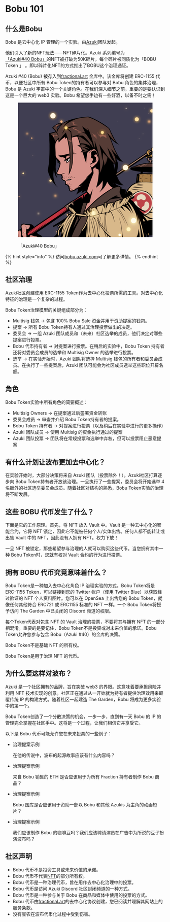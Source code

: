 # Bobu 101

## 什么是Bobu

Bobu 是去中心化 IP 管理的一个实验。由[Azuki](https://azuki.com)团队发起。

他们引入了新的NFT玩法——NFT碎片化。Azuki 系列编号为[「Azuki#40 Bobu」](https://opensea.io/assets/ethereum/0xed5af388653567af2f388e6224dc7c4b3241c544/40)的NFT被打破为50K碎片，每个碎片被同质化为「BOBU Token 」 。即以碎片化NFT的方式推出了BOBU这个治理通证。

Azuki #40 (Bobu) 被存入到[fractional.art](https://fractional.art/) 金库中。该金库将创建 ERC-1155 代币，以便社区中所有 Bobu Token的持有者可以参与对 Bobu 角色的集体治理，Bobu 是 Azuki 宇宙中的一个关键角色。在我们深入细节之前，重要的是要认识到这是一个巨大的 web3 实验。Bobu 希望您手边有一些好酒，以备不时之需！

<figure><img src="../.gitbook/assets/image.png" alt=""><figcaption><p>「Azuki#40 Bobu」</p></figcaption></figure>

{% hint style="info" %}
访问[bobu.azuki.com](https://bobu.azuki.com/)可了解更多详情。
{% endhint %}

## 社区治理

Azuki社区创建使用 ERC-1155 Token作为去中心化投票所需的工具。对去中心化特征的治理是一个复杂的过程。

Bobu Token治理模型的关键组成部分为：

* Multisig 钱包 → 包含 100% Bobu Sale 资金并用于资助提案的钱包。
* 提案 → 所有 Bobu Token持有人通过其治理投票做出的决定。
* 委员会 → 一组 Azuki 团队成员和（未来）社区选举的成员，他们决定对哪些提案进行投票。
* Bobu 代币持有者 → 对提案进行投票。在稍后的实验中，Bobu Token 持有者还将对委员会成员的选举和 Multisig Owner 的选举进行投票。
* 选举 → 在实验开始时，Azuki 团队将选择 Multisig 钱包的所有者和委员会成员。在执行了一些提案后，Azuki 团队可能会为社区成员选举这些职位开辟名额。

## 角色

Bobu Token实验中所有角色的简要概述：

* Multisig Owners → 在提案通过后签署资金转账
* 委员会成员 → 审查并介绍 Bobu Token持有者的提案。
* Bobu Token 持有者 → 对提案进行投票（以及稍后在实验中进行的更多操作）
* Azuki 团队成员 → 使用 Multisig 的资金执行通过的提案
* Azuki 团队投票 → 团队将在常规投票和选举中弃权，但可以投票阻止恶意提案

## 有什么计划让波布更加去中心化？

在实验开始时，大部分决策将来自 Azuki 团队（投票除外！）。Azuki社区打算逐步向 Bobu Token持有者开放该治理。一旦执行了一些提案，委员会将开始选举 4 名额外的社区选举委员会成员。随着社区对结构的熟悉，Bobu Token实验的治理将不断发展。

## 这些 BOBU 代币发生了什么？

下面是它的工作原理。首先，将 NFT 放入 Vault 中。Vault 是一种去中心化的智能合约，它将 NFT 锁定，因此它不能被任何个人/实体出售。任何人都不能转让或出售 Vault 中的 NFT，因此没有人拥有 NFT。权力下放！

一旦 NFT 被锁定，那些希望参与治理的人就可以购买这些代币。当您拥有其中一种 Bobu Token时，您就有权对 Vault 合约的行为进行投票。

## 拥有 BOBU 代币究竟意味着什么？

Bobu Token是一种加入去中心化角色 IP 治理实验的方式。Bobu Token将是 ERC-1155 Token，可以链接到您的 Twitter 帐户（使用 Twitter Blue）以获取经过验证的 NFT 个人资料图片。您可以在 OpenSea 上出售您的 Bobu Token，就像任何其他符合 ERC721 或 ERC1155 标准的 NFT 一样。一个 Bobu Token将授予访问 The Garden 中已关闭的 Discord 频道的权限。

每个Token代表对包含 NFT 的 Vault 治理的投票，不要将其与拥有 NFT 的一部分相混淆。重要的是要记住，Bobu Token不是投资或对未来价值的承诺。Bobu Token允许您参与包含 Bobu（Azuki #40）的金库的决策。

Bobu Token不是基础 NFT 的所有权。

Bobu Token是用于治理 NFT 的代币。

## 为什么要这样对波布？

Azuki 是一个社区拥有的品牌，旨在突破 web3 的界限。这意味着要承担风险并利用 NFT 技术实现的创意。社区正在通过从一开始就为持有者提供治理效用来颠覆传统 IP 的构建方式。随着社区一起建造 The Garden，Bobu 将成为更多实验中的第一个。

Bobu Token创造了一个分散决策的机会，一步一步，直到有一天 Bobu 的 IP 的管理完全掌握在社区手中。这将是一个过程，让我们相信它并享受它。

以下是 Bobu 代币可能允许您在未来投票的一些例子：

*   治理提案示例

    在他的传说中，波布的起源故事应该有什么内容吗？
*   治理提案示例

    来自 Bobu 销售的 ETH 是否应该用于为所有 Fraction 持有者制作 Bobu 商品？
*   治理提案示例

    Bobu 国库是否应该用于资助一部以 Bobu 和其他 Azukis 为主角的动画短片？
*   治理提案示例

    我们应该制作 Bobu 的咖啡豆吗？我们应该聘请演员在广告中为所说的豆子扮演波布吗？

## 社区声明

* Bobu 代币不是投资工具或未来价值的承诺。
* Bobu 代币不代表[NFT](https://opensea.io/assets/0xed5af388653567af2f388e6224dc7c4b3241c544/40)的部分所有权。
* Bobu 代币是一种治理代币，旨在用作去中心化治理中的投票。
* Bobu 代币是访问 Azuki Discord 社区封闭频道的一种方式。
* Bobu 代币是一种参与关于 Bobu 在商品和媒体中使用的投票的方式。
* Bobu 代币由[fractional.art](https://fractional.art/)的去中心化协议创建，您已阅读并理解其网站上的服务条款。
* 没有豆农在波布代币化过程中受到伤害。
